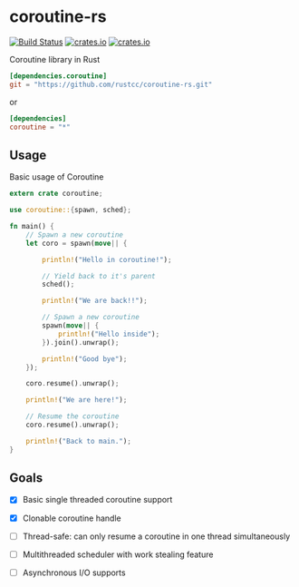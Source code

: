 # coroutine-rs

[![Build Status](https://img.shields.io/travis/zonyitoo/coroutine-rs.svg)](https://travis-ci.org/rustcc/coroutine-rs) [![crates.io](https://img.shields.io/crates/v/coroutine.svg)](https://crates.io/crates/coroutine) [![crates.io](https://img.shields.io/crates/l/coroutine.svg)](https://crates.io/crates/coroutine)

Coroutine library in Rust

```toml
[dependencies.coroutine]
git = "https://github.com/rustcc/coroutine-rs.git"
```

or

```toml
[dependencies]
coroutine = "*"
```

## Usage

Basic usage of Coroutine

```rust
extern crate coroutine;

use coroutine::{spawn, sched};

fn main() {
    // Spawn a new coroutine
    let coro = spawn(move|| {

        println!("Hello in coroutine!");

        // Yield back to it's parent
        sched();

        println!("We are back!!");

        // Spawn a new coroutine
        spawn(move|| {
            println!("Hello inside");
        }).join().unwrap();

        println!("Good bye");
    });

    coro.resume().unwrap();

    println!("We are here!");

    // Resume the coroutine
    coro.resume().unwrap();

    println!("Back to main.");
}
```

## Goals

- [x] Basic single threaded coroutine support

- [x] Clonable coroutine handle

- [ ] Thread-safe: can only resume a coroutine in one thread simultaneously

- [ ] Multithreaded scheduler with work stealing feature

- [ ] Asynchronous I/O supports
